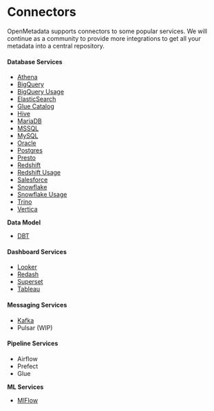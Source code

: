 # Connectors

OpenMetadata supports connectors to some popular services. We will continue as a community to provide more integrations to get all your metadata into a central repository.

#### Database Services

* [Athena](../../../openmetadata/connectors/athena.md)
* [BigQuery](../../../openmetadata/connectors/bigquery.md)
* [BigQuery Usage](../../../openmetadata/connectors/bigquery-usage.md)
* [ElasticSearch](../../../openmetadata/connectors/elastic-search.md)
* [Glue Catalog](../../../connectors/glue-catalog.md)
* [Hive](../../../openmetadata/connectors/hive.md)
* [MariaDB](../../../connectors/mariadb.md)
* [MSSQL](../../../openmetadata/connectors/mssql.md)
* [MySQL](../../../openmetadata/connectors/mysql.md)
* [Oracle](../../../openmetadata/connectors/oracle.md)
* [Postgres](../../../openmetadata/connectors/postgres.md)
* [Presto](../../../openmetadata/connectors/presto.md)
* [Redshift](../../../openmetadata/connectors/redshift.md)
* [Redshift Usage](../../../openmetadata/connectors/redshift-usage.md)
* [Salesforce](../../../openmetadata/connectors/salesforce.md)
* [Snowflake](../../../openmetadata/connectors/snowflake.md)
* [Snowflake Usage](../../../openmetadata/connectors/snowflake-usage.md)
* [Trino](../../../openmetadata/connectors/trino.md)
* [Vertica](../../../openmetadata/connectors/vertica.md)

**Data Model**

* [DBT](../../../connectors/dbt.md)

#### Dashboard Services

* [Looker](../../../openmetadata/connectors/looker.md)
* [Redash](../../../openmetadata/connectors/redash.md)
* [Superset](../../../openmetadata/connectors/superset.md)
* [Tableau](../../../openmetadata/connectors/tableau.md)

#### Messaging Services

* [Kafka](../../../openmetadata/connectors/kafka.md)
* Pulsar (WIP)

#### Pipeline Services

* Airflow
* Prefect
* Glue

**ML Services**

* [MlFlow](../../../connectors/mlflow.md)
